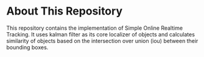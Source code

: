 # About This Repository

This repository contains the implementation of Simple Online Realtime Tracking. It uses kalman filter as its core localizer of objects and calculates similarity of objects based on the intersection over union (iou) between their bounding boxes. 
